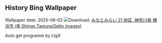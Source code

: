 ## History Bing Wallpaper
Wallpaper date: 2025-06-02
![](https://www.bing.com/th?id=OHR.YokohamaPort2025_JA-JP6222425156_UHD.jpg&w=1000)Download: [みなとみらい 21 地区, 神奈川県 横浜市 (© Shingo Tamura/Getty Images)](https://www.bing.com/th?id=OHR.YokohamaPort2025_JA-JP6222425156_UHD.jpg)

Auto get programm by LtgX
